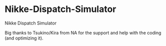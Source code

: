 # Nikke-Dispatch-Simulator
Nikke Dispatch Simulator

Big thanks to Tsukino/Kira from NA for the support and help with the coding (and optimizing it).
